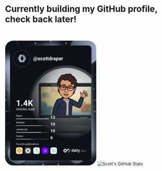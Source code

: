 <!--
**scottdraper8/scottdraper8** is a ✨ _special_ ✨ repository because its `README.md` (this file) appears on your GitHub profile.

Here are some ideas to get you started:

- 🔭 I’m currently working on ...
- 🌱 I’m currently learning ...
- 👯 I’m looking to collaborate on ...
- 🤔 I’m looking for help with ...
- 💬 Ask me about ...
- 📫 How to reach me: ...
- 😄 Pronouns: ...
- ⚡ Fun fact: ...
-->

# Currently building my GitHub profile, check back later!
<br/>
<br/>
<img src="https://github.com/scottdraper8/scottdraper8/blob/main/devcard.svg" width="300" alt="daily.dev card"/>
<img src="https://github-readme-stats.vercel.app/api?username=scottdraper8&show_icons=true&hide_border=true&theme=cobalt" alt="Scott's GitHub Stats"/>
